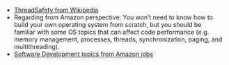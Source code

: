 - [ThreadSafety from Wikipedia](https://en.wikipedia.org/wiki/Thread_safety)
- Regarding from Amazon perspective: You won’t need to know how to build your own operating system from scratch, but you should be familiar with some OS topics that can affect code performance (e.g. memory management, processes, threads, synchronization, paging, and multithreading).
- [Software Development topics from Amazon jobs](https://www.amazon.jobs/en-gb/landing_pages/software-development-topics)
